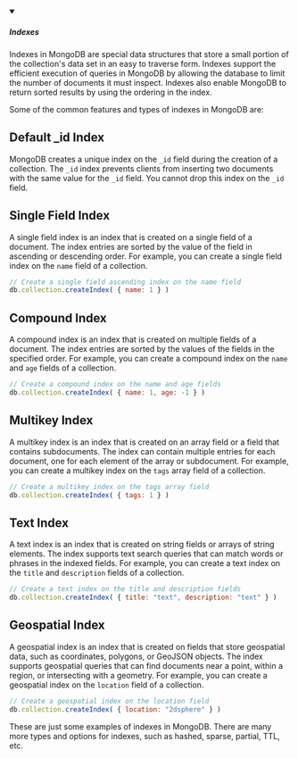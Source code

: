 <!-- https://brandfolder.com/workbench/extract-text-from-image -->
<!-- ![for root](/img/interviews/angular/forroot.png) -->

<details open>
<summary><h5>Indexes</h5></summary>

Indexes in MongoDB are special data structures that store a small portion of the collection's data set in an easy to traverse form. Indexes support the efficient execution of queries in MongoDB by allowing the database to limit the number of documents it must inspect. Indexes also enable MongoDB to return sorted results by using the ordering in the index.

Some of the common features and types of indexes in MongoDB are:

## Default _id Index

MongoDB creates a unique index on the `_id` field during the creation of a collection. The `_id` index prevents clients from inserting two documents with the same value for the `_id` field. You cannot drop this index on the `_id` field.

## Single Field Index

A single field index is an index that is created on a single field of a document. The index entries are sorted by the value of the field in ascending or descending order. For example, you can create a single field index on the `name` field of a collection.

```javascript
// Create a single field ascending index on the name field
db.collection.createIndex( { name: 1 } )
```

## Compound Index

A compound index is an index that is created on multiple fields of a document. The index entries are sorted by the values of the fields in the specified order. For example, you can create a compound index on the `name` and `age` fields of a collection.

```javascript
// Create a compound index on the name and age fields
db.collection.createIndex( { name: 1, age: -1 } )
```

## Multikey Index

A multikey index is an index that is created on an array field or a field that contains subdocuments. The index can contain multiple entries for each document, one for each element of the array or subdocument. For example, you can create a multikey index on the `tags` array field of a collection.

```javascript
// Create a multikey index on the tags array field
db.collection.createIndex( { tags: 1 } )
```

## Text Index

A text index is an index that is created on string fields or arrays of string elements. The index supports text search queries that can match words or phrases in the indexed fields. For example, you can create a text index on the `title` and `description` fields of a collection.

```javascript
// Create a text index on the title and description fields
db.collection.createIndex( { title: "text", description: "text" } )
```

## Geospatial Index

A geospatial index is an index that is created on fields that store geospatial data, such as coordinates, polygons, or GeoJSON objects. The index supports geospatial queries that can find documents near a point, within a region, or intersecting with a geometry. For example, you can create a geospatial index on the `location` field of a collection.

```javascript
// Create a geospatial index on the location field
db.collection.createIndex( { location: "2dsphere" } )
```

These are just some examples of indexes in MongoDB. There are many more types and options for indexes, such as hashed, sparse, partial, TTL, etc.


</details>

